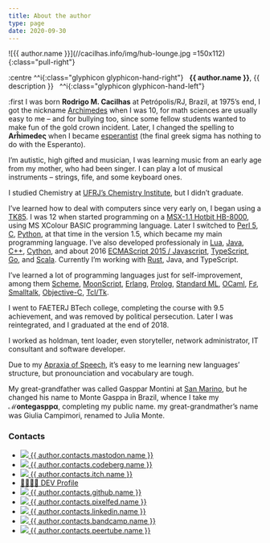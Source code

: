 ```yaml
---
title: About the author
type: page
date: 2020-09-30
---
```

[Apraxia of Speech]: https://www.chop.edu/conditions-diseases/childhood-apraxia-speech
[Archimedes]: https://en.wikipedia.org/wiki/Archimedes
[C]: http://www.open-std.org/jtc1/sc22/wg14/
[C++]: http://www.cplusplus.com/
[Cython]: http://cython.org/
[ECMAScript 2015 / Javascript]: http://es6-features.org/
[Erlang]: http://www.erlang.org/
[esperantist]: http://www.esperantio.net/
[F♯]: http://fsharp.org/
[Go]: https://golang.org/
[Java]: https://www.oracle.com/java/
[Lua]: http://www.lua.org/
[MoonScript]: http://moonscript.org/
[MSX-1.1 Hotbit HB-8000]: http://www.mci.org.br/micro/outros/hotbit.html
[Objective-C]: https://developer.apple.com/library/mac/documentation/Cocoa/Conceptual/ProgrammingWithObjectiveC/Introduction/Introduction.html
[OCaml]: https://ocaml.org/
[Perl 5]: https://www.perl.org/
[Prolog]: http://www.swi-prolog.org/
[Python]: https://www.python.org/
[Rust]: https://www.rust-lang.org/
[San Marino]: https://en.wikipedia.org/wiki/San_Marino
[Scala]: https://www.scala-lang.org/
[Scheme]: http://racket-lang.org/
[Smalltalk]: http://www.cincomsmalltalk.com/main/
[Standard ML]: http://sml-family.org/
[Tcl/Tk]: http://tcl.tk/
[TK85]: http://www.mci.org.br/micro/microdigital/tk85.html
[TypeScript]: https://www.typescriptlang.org/
[UFRJ’s Chemistry Institute]: https://www.iq.ufrj.br/

![{{ author.name }}](//cacilhas.info/img/hub-lounge.jpg =150x112){:class="pull-right"}

:centre
  ^^i{:class="glyphicon glyphicon-hand-right"}
  &nbsp;&nbsp;**{{ author.name }}**, {{ description }}&nbsp;&nbsp;
  ^^i{:class="glyphicon glyphicon-hand-left"}
<br />

:first I was born **Rodrigo M. Cacilhas** at Petrópolis/RJ, Brazil, at 1975’s
end, I got the nickname [Archimedes][] when I was 10, for math sciences are
usually easy to me – and for bullying too, since some fellow students wanted
to make fun of the gold crown incident. Later, I changed the spelling to
**Arĥimedeς** when I became [esperantist][] (the final greek sigma has nothing
to do with the Esperanto).

I’m autistic, high gifted and musician, I was learning music from an early age
from my mother, who had been singer. I can play a lot of musical instruments –
strings, fife, and some keyboard ones.

I studied Chemistry at [UFRJ’s Chemistry Institute][], but I didn’t graduate.

I’ve learned how to deal with computers since very early on, I began using a
[TK85][]. I was 12 when started programming on a [MSX-1.1 Hotbit HB-8000][],
using MS XColour BASIC programming language.
Later I switched to [Perl 5][], [C][], [Python][], at that time in the version
1.5, which became my main programming language. I’ve also developed
professionaly in [Lua][], [Java][], [C++][], [Cython][], and about 2016
[ECMAScript 2015 / Javascript][], [TypeScript][], [Go][], and [Scala][].
Currently I’m working with [Rust][], Java, and TypeScript.

I’ve learned a lot of programming languages just for self-improvement, among
them [Scheme][], [MoonScript][], [Erlang][], [Prolog][], [Standard ML][],
[OCaml][], [F♯][], [Smalltalk][], [Objective-C][], [Tcl/Tk][].

I went to FAETERJ BTech college, completing the course with 9.5 achievement, and
was removed by political persecution. Later I was reintegrated, and I graduated
at the end of 2018.

I worked as holdman, tent loader, even storyteller, network administrator, IT
consultant and software developer.

Due to my [Apraxia of Speech][], it’s easy to me learning new languages’
structure, but pronounciation and vocabulary are tough.

My great-grandfather was called Gasppar Montini at [San Marino][], but he
changed his name to Monte Gasppa in Brazil, whence I take my **ℳontegasppα**,
completing my public name. my great-grandmather’s name was Giulia Campimori,
renamed to Julia Monte.

### Contacts

- <a rel="me" href="{{{ author.contacts.mastodon.url }}}" target="_blank">
    <img src="{{{ author.contacts.mastodon.image.source }}}"
      width="{{ author.contacts.mastodon.image.style.width }}"
      height="{{ author.contacts.mastodon.image.style.height }}"
    />
    {{ author.contacts.mastodon.name }}
  </a>
- <a rel="me" href="{{{ author.contacts.codeberg.url }}}" target="_blank">
    <img src="{{{ author.contacts.codeberg.image.source }}}"
      width="{{ author.contacts.codeberg.image.style.width }}"
      height="{{ author.contacts.codeberg.image.style.height }}"
    />
    {{ author.contacts.codeberg.name }}
  </a>
- <a rel="me" href="{{{ author.contacts.itch.url }}}" target="_blank">
    <img src="{{{ author.contacts.itch.image.source }}}"
      width="{{ author.contacts.itch.image.style.width }}"
      height="{{ author.contacts.itch.image.style.height }}"
    />
    {{ author.contacts.itch.name }}
  </a>
- <a rel="me" href="{{{ author.contacts.devto.url }}}" target="_blank">
  👩‍💻👨‍💻
  DEV Profile
  </a>
- <a rel="me" href="{{{ author.contacts.github.url }}}" target="_blank">
    <img src="{{{ author.contacts.github.image.source }}}"
      width="{{ author.contacts.github.image.style.width }}"
      height="{{ author.contacts.github.image.style.height }}"
    />
    {{ author.contacts.github.name }}
  </a>
- <a rel="me" href="{{{ author.contacts.pixelfed.url }}}" target="_blank">
    <img src="{{{ author.contacts.pixelfed.image.source }}}"
      width="{{ author.contacts.pixelfed.image.style.width }}"
      height="{{ author.contacts.pixelfed.image.style.height }}"
    />
    {{ author.contacts.pixelfed.name }}
  </a>
- <a rel="me" href="{{{ author.contacts.linkedin.url }}}" target="_blank">
    <img src="{{{ author.contacts.linkedin.image.source }}}"
      width="{{ author.contacts.linkedin.image.style.width }}"
      height="{{ author.contacts.linkedin.image.style.height }}"
    />
    {{ author.contacts.linkedin.name }}
  </a>
- <a rel="me" href="{{{ author.contacts.bandcamp.url }}}" target="_blank">
    <img src="{{{ author.contacts.bandcamp.image.source }}}"
      width="{{ author.contacts.bandcamp.image.style.width }}"
      height="{{ author.contacts.bandcamp.image.style.height }}"
    />
    {{ author.contacts.bandcamp.name }}
  </a>
- <a rel="me" href="{{{ author.contacts.peertube.url }}}" target="_blank">
    <img src="{{{ author.contacts.peertube.image.source }}}"
      width="{{ author.contacts.peertube.image.style.width }}"
      height="{{ author.contacts.peertube.image.style.height }}"
    />
    {{ author.contacts.peertube.name }}
  </a>
